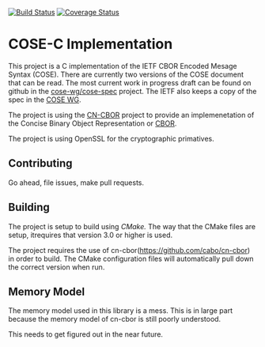 [![Build Status](https://travis-ci.org/cose-wg/COSE-C.svg?branch=master)](https://travis-ci.org/cose-wg/COSE-C)
[![Coverage Status](https://coveralls.io/repos/cose-wg/COSE-C/badge.svg?branch=master&service=github)](https://coveralls.io/github/cose-wg/COSE-C?branch=master)


# COSE-C Implementation

This project is a C implementation of the IETF CBOR Encoded Mesage Syntax (COSE).
There are currently two versions of the COSE document that can be read.
The most current work in progress draft can be found on github in the [cose-wg/cose-spec](https://cose-wg.github.io/cose-spec/) project.
The IETF also keeps a copy of the spec in the [COSE WG](https://tools.ietf.org/html/draft-ietf-cose-msg).

The project is using the [CN-CBOR](https://github.com/cabo/cn-cbor) project to provide an implemenetation of the Concise Binary Object Representation or [CBOR](https://datatracker.ietf.org/doc/rfc7049/).

The project is using OpenSSL for the cryptographic primatives.

## Contributing

Go ahead, file issues, make pull requests.

## Building

The project is setup to build using *CMake.*  The way that the CMake files are setup, itrequires that version 3.0 or higher is used.

The project requires the use of cn-cbor(https://github.com/cabo/cn-cbor) in order to build.  The CMake configuration files will automatically pull down the correct version when run.

## Memory Model

The memory model used in this library is a mess.  This is in large part because the memory model of cn-cbor is still poorly understood.

This needs to get figured out in the near future.
